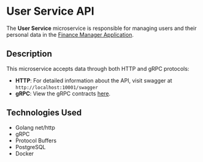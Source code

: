# User Service API

The **User Service** microservice is responsible for managing users and their personal data in the [Finance Manager Application](https://github.com/Anton9372/finance-manager-api-service).

## Description

This microservice accepts data through both HTTP and gRPC protocols:

- **HTTP**: For detailed information about the API, visit swagger at `http://localhost:10001/swagger`
- **gRPC**: View the gRPC contracts [here](https://github.com/Anton9372/user-service-contracts).

## Technologies Used

- Golang net/http
- gRPC
- Protocol Buffers
- PostgreSQL
- Docker

